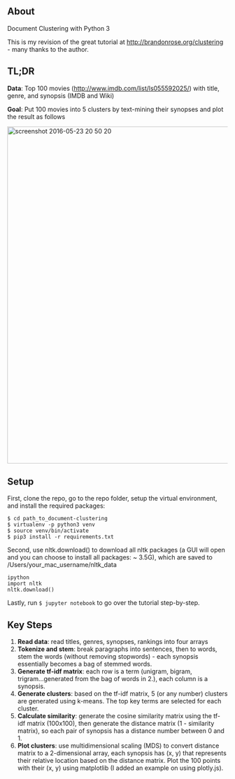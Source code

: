 ## About

Document Clustering with Python 3

This is my revision of the great tutorial at http://brandonrose.org/clustering - many thanks to the author.

## TL;DR
**Data**: Top 100 movies (http://www.imdb.com/list/ls055592025/) with title, genre, and synopsis (IMDB and Wiki)

**Goal**: Put 100 movies into 5 clusters by text-mining their synopses and plot the result as follows

<img width="771" alt="screenshot 2016-05-23 20 50 20" src="https://cloud.githubusercontent.com/assets/595772/15488829/5b863710-2128-11e6-843b-25aac76bd134.png">

## Setup

First, clone the repo, go to the repo folder, setup the virtual environment, and install the required packages:

```
$ cd path_to_document-clustering
$ virtualenv -p python3 venv
$ source venv/bin/activate
$ pip3 install -r requirements.txt
```
Second, use nltk.download() to download all nltk packages (a GUI will open and you can choose to install all packages: ~ 3.5G), which are saved to /Users/your_mac_username/nltk_data

```
ipython
import nltk
nltk.download()
```

Lastly, run `$ jupyter notebook` to go over the tutorial step-by-step.

## Key Steps
1. **Read data**: read titles, genres, synopses, rankings into four arrays
2. **Tokenize and stem**: break paragraphs into sentences, then to words, stem the words (without removing stopwords) - each synopsis essentially becomes a bag of stemmed words.
3. **Generate tf-idf matrix**: each row is a term (unigram, bigram, trigram...generated from the bag of words in 2.), each column is a synopsis.
4. **Generate clusters**: based on the tf-idf matrix, 5 (or any number) clusters are generated using k-means. The top key terms are selected for each cluster.
5. **Calculate similarity**: generate the cosine similarity matrix using the tf-idf matrix (100x100), then generate the distance matrix (1 - similarity matrix), so each pair of synopsis has a distance number between 0 and 1.
6. **Plot clusters**: use multidimensional scaling (MDS) to convert distance matrix to a 2-dimensional array, each synopsis has (x, y) that represents their relative location based on the distance matrix. Plot the 100 points with their (x, y) using matplotlib (I added an example on using plotly.js).
